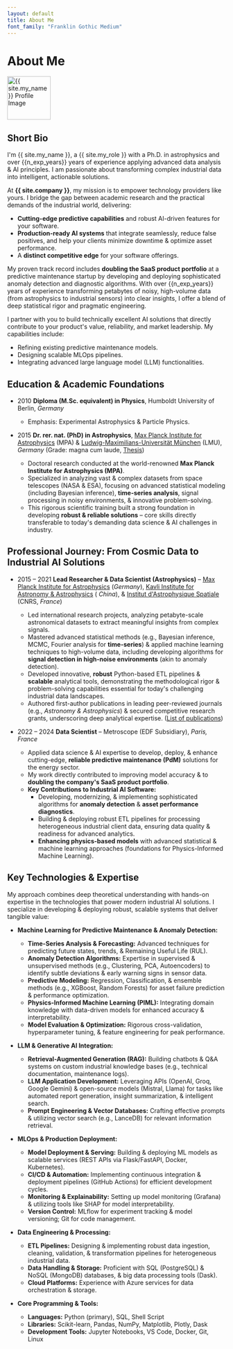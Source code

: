 ```yaml
---
layout: default
title: About Me
font_family: "Franklin Gothic Medium"
---
```


# About Me

<div class="container_center">
  <img src="{{ site.profile_image }}" alt="{{ site.my_name }} Profile Image" width="100px" margin-bottom="10px" />
</div>

## Short Bio

I'm {{ site.my_name }}, a {{ site.my_role }} with a Ph.D. in astrophysics and over {{n_exp_years}} years of experience applying advanced data analysis & AI principles.
I am passionate about transforming complex industrial data into intelligent, actionable solutions.

At **{{ site.company }}**, my mission is to empower technology providers like yours. I bridge the gap between academic research and the practical demands of the industrial world, delivering:

- **Cutting-edge predictive capabilities** and robust AI-driven features for your software.
- **Production-ready AI systems** that integrate seamlessly, reduce false positives, and help your clients minimize downtime & optimize asset performance.
- A **distinct competitive edge** for your software offerings.

My proven track record includes **doubling the SaaS product portfolio** at a predictive maintenance startup by developing and deploying sophisticated anomaly detection and diagnostic algorithms. With over {{n_exp_years}} years of experience transforming petabytes of noisy, high-volume data (from astrophysics to industrial sensors) into clear insights, I offer a blend of deep statistical rigor and pragmatic engineering.

I partner with you to build technically excellent AI solutions that directly contribute to your product's value, reliability, and market leadership. My capabilities include:

- Refining existing predictive maintenance models.
- Designing scalable MLOps pipelines.
- Integrating advanced large language model (LLM) functionalities.

## Education & Academic Foundations

- 2010 **Diploma (M.Sc. equivalent) in Physics**, Humboldt University of Berlin, _Germany_

  - Emphasis: Experimental Astrophysics & Particle Physics.

- 2015 **Dr. rer. nat. (PhD) in Astrophysics**, [Max Planck Institute for Astrophysics](https://www.mpa-garching.mpg.de/) (MPA) & [Ludwig-Maximilians-Universität München](https://en.wikipedia.org/wiki/Ludwig_Maximilian_University_of_Munich) (LMU), _Germany_ (Grade: magna cum laude, [Thesis](https://edoc.ub.uni-muenchen.de/18228/))
  - Doctoral research conducted at the world-renowned **Max Planck Institute for Astrophysics (MPA)**.
  - Specialized in analyzing vast & complex datasets from space telescopes (NASA & ESA), focusing on advanced statistical modeling (including Bayesian inference), **time-series analysis**, signal processing in noisy environments, & innovative problem-solving.
  - This rigorous scientific training built a strong foundation in developing **robust & reliable solutions** – core skills directly transferable to today's demanding data science & AI challenges in industry.

## Professional Journey: From Cosmic Data to Industrial AI Solutions

- 2015 – 2021 **Lead Researcher & Data Scientist (Astrophysics)** – [Max Planck Institute for Astrophysics](https://www.mpa-garching.mpg.de/) (_Germany_), [Kavli Institute for Astronomy & Astrophysics](https://kiaa.pku.edu.cn) ( _China_), & [Institut d'Astrophysique Spatiale](https://www.ias.u-psud.fr/en) (CNRS, _France_)

  - Led international research projects, analyzing petabyte-scale astronomical datasets to extract meaningful insights from complex signals.
  - Mastered advanced statistical methods (e.g., Bayesian inference, MCMC, Fourier analysis for **time-series**) & applied machine learning techniques to high-volume data, including developing algorithms for **signal detection in high-noise environments** (akin to anomaly detection).
  - Developed innovative, **robust** Python-based ETL pipelines & **scalable** analytical tools, demonstrating the methodological rigor & problem-solving capabilities essential for today's challenging industrial data landscapes.
  - Authored first-author publications in leading peer-reviewed journals (e.g., _Astronomy & Astrophysics_) & secured competitive research grants, underscoring deep analytical expertise. ([List of publications](https://ui.adsabs.harvard.edu/search/q=author%3A"Kolodzig"))

- 2022 – 2024 **Data Scientist** – Metroscope (EDF Subsidiary), _Paris, France_
  - Applied data science & AI expertise to develop, deploy, & enhance cutting-edge, **reliable predictive maintenance (PdM)** solutions for the energy sector.
  - My work directly contributed to improving model accuracy & to **doubling the company's SaaS product portfolio**.
  - **Key Contributions to Industrial AI Software:**
    - Developing, modernizing, & implementing sophisticated algorithms for **anomaly detection** & **asset performance diagnostics**.
    - Building & deploying robust ETL pipelines for processing heterogeneous industrial client data, ensuring data quality & readiness for advanced analytics.
    - **Enhancing physics-based models** with advanced statistical & machine learning approaches (foundations for Physics-Informed Machine Learning).

## Key Technologies & Expertise

My approach combines deep theoretical understanding with hands-on expertise in the technologies that power modern industrial AI solutions. I specialize in developing & deploying robust, scalable systems that deliver tangible value:

- **Machine Learning for Predictive Maintenance & Anomaly Detection:**

  - **Time-Series Analysis & Forecasting:** Advanced techniques for predicting future states, trends, & Remaining Useful Life (RUL).
  - **Anomaly Detection Algorithms:** Expertise in supervised & unsupervised methods (e.g., Clustering, PCA, Autoencoders) to identify subtle deviations & early warning signs in sensor data.
  - **Predictive Modeling:** Regression, Classification, & ensemble methods (e.g., XGBoost, Random Forests) for asset failure prediction & performance optimization.
  - **Physics-Informed Machine Learning (PIML):** Integrating domain knowledge with data-driven models for enhanced accuracy & interpretability.
  - **Model Evaluation & Optimization:** Rigorous cross-validation, hyperparameter tuning, & feature engineering for peak performance.

- **LLM & Generative AI Integration:**

  - **Retrieval-Augmented Generation (RAG):** Building chatbots & Q&A systems on custom industrial knowledge bases (e.g., technical documentation, maintenance logs).
  - **LLM Application Development:** Leveraging APIs (OpenAI, Groq, Google Gemini) & open-source models (Mistral, Llama) for tasks like automated report generation, insight summarization, & intelligent search.
  - **Prompt Engineering & Vector Databases:** Crafting effective prompts & utilizing vector search (e.g., LanceDB) for relevant information retrieval.

- **MLOps & Production Deployment:**

  - **Model Deployment & Serving:** Building & deploying ML models as scalable services (REST APIs via Flask/FastAPI, Docker, Kubernetes).
  - **CI/CD & Automation:** Implementing continuous integration & deployment pipelines (GitHub Actions) for efficient development cycles.
  - **Monitoring & Explainability:** Setting up model monitoring (Grafana) & utilizing tools like SHAP for model interpretability.
  - **Version Control:** MLflow for experiment tracking & model versioning; Git for code management.

- **Data Engineering & Processing:**

  - **ETL Pipelines:** Designing & implementing robust data ingestion, cleaning, validation, & transformation pipelines for heterogeneous industrial data.
  - **Data Handling & Storage:** Proficient with SQL (PostgreSQL) & NoSQL (MongoDB) databases, & big data processing tools (Dask).
  - **Cloud Platforms:** Experience with Azure services for data orchestration & storage.

- **Core Programming & Tools:**
  - **Languages:** Python (primary), SQL, Shell Script
  - **Libraries:** Scikit-learn, Pandas, NumPy, Matplotlib, Plotly, Dask
  - **Development Tools:** Jupyter Notebooks, VS Code, Docker, Git, Linux
